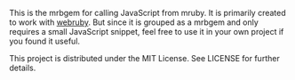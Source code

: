 This is the mrbgem for calling JavaScript from mruby. It is primarily created to work with [webruby](https://github.com/xxuejie/webruby). But since it is grouped as a mrbgem and only requires a small JavaScript snippet, feel free to use it in your own project if you found it useful.

This project is distributed under the MIT License. See LICENSE for further details.
